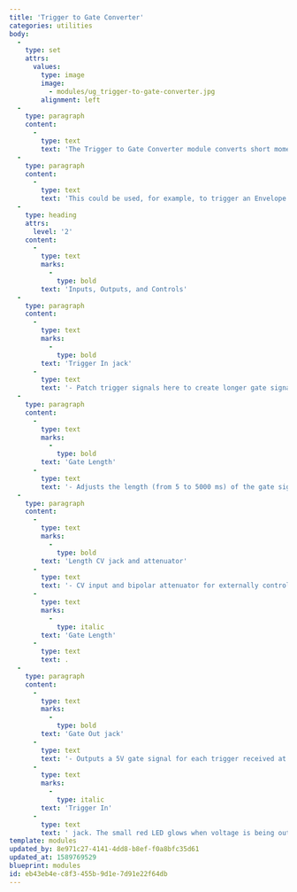 ```yaml
---
title: 'Trigger to Gate Converter'
categories: utilities
body:
  -
    type: set
    attrs:
      values:
        type: image
        image:
          - modules/ug_trigger-to-gate-converter.jpg
        alignment: left
  -
    type: paragraph
    content:
      -
        type: text
        text: 'The Trigger to Gate Converter module converts short momentary trigger signals to longer gate signals. The gate length can be set between 5 and 5000 milliseconds and is CV controllable.'
  -
    type: paragraph
    content:
      -
        type: text
        text: 'This could be used, for example, to trigger an Envelope Generator (which only has a gate input) with the trig outs of a sequencer such as the Euclidean Duel or to convert the trig out signal from an Eight-Step Sequencer to a CV-controllable variable-length gate signal.'
  -
    type: heading
    attrs:
      level: '2'
    content:
      -
        type: text
        marks:
          -
            type: bold
        text: 'Inputs, Outputs, and Controls'
  -
    type: paragraph
    content:
      -
        type: text
        marks:
          -
            type: bold
        text: 'Trigger In jack'
      -
        type: text
        text: '- Patch trigger signals here to create longer gate signals. The small red LED flashes when a trigger is received.'
  -
    type: paragraph
    content:
      -
        type: text
        marks:
          -
            type: bold
        text: 'Gate Length'
      -
        type: text
        text: '- Adjusts the length (from 5 to 5000 ms) of the gate signals created from each trigger.'
  -
    type: paragraph
    content:
      -
        type: text
        marks:
          -
            type: bold
        text: 'Length CV jack and attenuator'
      -
        type: text
        text: '- CV input and bipolar attenuator for externally controlling the '
      -
        type: text
        marks:
          -
            type: italic
        text: 'Gate Length'
      -
        type: text
        text: .
  -
    type: paragraph
    content:
      -
        type: text
        marks:
          -
            type: bold
        text: 'Gate Out jack'
      -
        type: text
        text: '- Outputs a 5V gate signal for each trigger received at the '
      -
        type: text
        marks:
          -
            type: italic
        text: 'Trigger In'
      -
        type: text
        text: ' jack. The small red LED glows when voltage is being output.'
template: modules
updated_by: 8e971c27-4141-4dd8-b8ef-f0a8bfc35d61
updated_at: 1589769529
blueprint: modules
id: eb43eb4e-c8f3-455b-9d1e-7d91e22f64db
---
```

